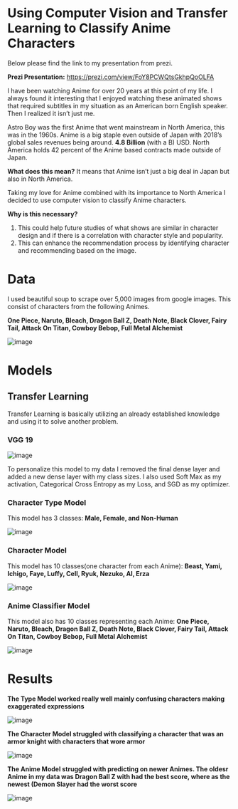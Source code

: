 # Using Computer Vision and Transfer Learning to Classify Anime Characters

Below please find the link to my presentation from prezi.

**Prezi Presentation:** https://prezi.com/view/FoY8PCWQtsGkhpQoOLFA

I have been watching Anime for over 20 years at this point of my life. I always found it interesting that I enjoyed watching these animated shows that required subtitles in my situation as an American born English speaker. Then I realized it isn’t just me.

Astro Boy was the first Anime that went mainstream in North America, this was in the 1960s.
Anime is a big staple even outside of Japan with 2018’s global sales revenues being around. **4.8 Billion** (with a B) USD. North America holds 42 percent of the Anime based contracts made outside of Japan. 

**What does this mean?** It means that Anime isn’t just a big deal in Japan but also in North America.

Taking my love for Anime combined with its importance to North America I decided to use computer vision to classify Anime characters.

**Why is this necessary?** 

1.	This could help future studies of what shows are similar in character design and if there is a correlation with character style and popularity.
2.	This can enhance the recommendation process by identifying character and recommending based on the image.

# Data

I used beautiful soup to scrape over 5,000 images from google images. This consist of characters from the following Animes.

**One Piece, Naruto, Bleach, Dragon Ball Z, Death Note, Black Clover, Fairy Tail, Attack On Titan, Cowboy Bebop, Full Metal Alchemist** 

![image](https://github.com/jonathanl1220/Anime_Classifier/blob/main/img/anime_img_plot.png)

# Models

## Transfer Learning

Transfer Learning is basically utilizing an already established knowledge and using it to solve another problem.

### VGG 19

![image](https://github.com/jonathanl1220/Anime_Classifier/blob/main/img/VGG19.png)

To personalize this model to my data I removed the final dense layer and added a new dense layer with my class sizes.
I also used Soft Max as my activation, Categorical Cross Entropy as my Loss, and SGD as my optimizer.


### Character Type Model

This model has 3 classes: **Male, Female, and Non-Human**

![image](https://github.com/jonathanl1220/Anime_Classifier/blob/main/img/type_prediction_plot.png)


### Character Model

This model has 10 classes(one character from each Anime): **Beast, Yami, Ichigo, Faye, Luffy, Cell, Ryuk, Nezuko, Al, Erza**

![image](https://github.com/jonathanl1220/Anime_Classifier/blob/main/img/char_prediction_plot.png)

### Anime Classifier Model

This model also has 10 classes representing each Anime: **One Piece, Naruto, Bleach, Dragon Ball Z, Death Note, Black Clover, Fairy Tail, Attack On Titan, Cowboy Bebop, Full Metal Alchemist** 

![image](https://github.com/jonathanl1220/Anime_Classifier/blob/main/img/anime_prediction_plot-1.png)

# Results

**The Type Model worked really well mainly confusing characters making exaggerated expressions**

![image](https://github.com/jonathanl1220/Anime_Classifier/blob/main/img/type_confu_mat.png)

**The Character Model struggled with classifying a character that was an armor knight with characters that wore armor** 

![image](https://github.com/jonathanl1220/Anime_Classifier/blob/main/img/char_confusion_mat_plot.png)

**The Anime Model struggled with predicting on newer Animes. The oldesr Anime in my data was Dragon Ball Z with had the best score, where as the newest (Demon Slayer had the worst score** 

![image](https://github.com/jonathanl1220/Anime_Classifier/blob/main/img/anime_confu_mat_plot.png)

